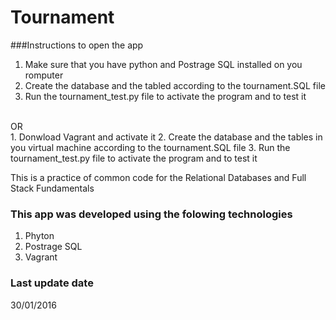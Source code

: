 # Tournament

###Instructions to open the app

1. Make sure that you have python and Postrage SQL installed on you romputer
2. Create the database and the tabled according to the tournament.SQL file
3. Run the tournament_test.py file to activate the program and to test it 
</br>
OR
</br>
1. Donwload Vagrant and activate it
2. Create the database and the tables in you virtual machine according to the tournament.SQL file
3. Run the tournament_test.py file to activate the program and to test it 

This is a practice of common code for the Relational Databases and Full Stack Fundamentals </br>

### This app was developed using the folowing technologies

1. Phyton
2. Postrage SQL
3. Vagrant

### Last update date

30/01/2016


